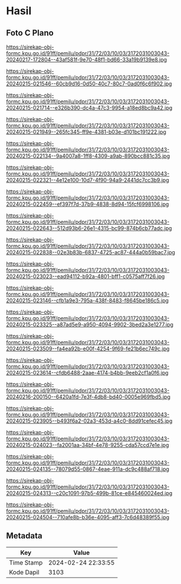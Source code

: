 # Hasil

## Foto C Plano

https://sirekap-obj-formc.kpu.go.id/91ff/pemilu/pdpr/31/72/03/10/03/3172031003043-20240217-172804--43af581f-9e70-48f1-bd66-33a19b9139e8.jpg

https://sirekap-obj-formc.kpu.go.id/91ff/pemilu/pdpr/31/72/03/10/03/3172031003043-20240215-021546--60cb9d16-0d50-40c7-80c7-0ad0f6c6f902.jpg

https://sirekap-obj-formc.kpu.go.id/91ff/pemilu/pdpr/31/72/03/10/03/3172031003043-20240215-021714--e326b390-dc4a-47c3-9954-a18ed8bc9a42.jpg

https://sirekap-obj-formc.kpu.go.id/91ff/pemilu/pdpr/31/72/03/10/03/3172031003043-20240215-021949--265fc345-ff9e-4381-b03e-d101bc191222.jpg

https://sirekap-obj-formc.kpu.go.id/91ff/pemilu/pdpr/31/72/03/10/03/3172031003043-20240215-022134--9a4007a8-1ff8-4309-a9ab-890bcc881c35.jpg

https://sirekap-obj-formc.kpu.go.id/91ff/pemilu/pdpr/31/72/03/10/03/3172031003043-20240215-022321--4e12e100-10d7-4f90-94a9-2441dc7cc3b9.jpg

https://sirekap-obj-formc.kpu.go.id/91ff/pemilu/pdpr/31/72/03/10/03/3172031003043-20240215-022459--ef397f7d-37b9-4838-8d94-15fcf6998106.jpg

https://sirekap-obj-formc.kpu.go.id/91ff/pemilu/pdpr/31/72/03/10/03/3172031003043-20240215-022643--512d93b6-26e1-4315-bc99-874b6cb77adc.jpg

https://sirekap-obj-formc.kpu.go.id/91ff/pemilu/pdpr/31/72/03/10/03/3172031003043-20240215-022838--02e3b83b-6837-4725-ac87-444a0b59bac7.jpg

https://sirekap-obj-formc.kpu.go.id/91ff/pemilu/pdpr/31/72/03/10/03/3172031003043-20240215-023023--ead94112-b92a-4801-bff1-c0575aff7f26.jpg

https://sirekap-obj-formc.kpu.go.id/91ff/pemilu/pdpr/31/72/03/10/03/3172031003043-20240215-023146--cfb1a9e3-795a-438f-8483-f8645be186c5.jpg

https://sirekap-obj-formc.kpu.go.id/91ff/pemilu/pdpr/31/72/03/10/03/3172031003043-20240215-023325--a87ad5e9-a950-4094-9902-3bed2a3e1277.jpg

https://sirekap-obj-formc.kpu.go.id/91ff/pemilu/pdpr/31/72/03/10/03/3172031003043-20240215-023509--fa4ea92b-e00f-4254-9f69-fe21b6ec749c.jpg

https://sirekap-obj-formc.kpu.go.id/91ff/pemilu/pdpr/31/72/03/10/03/3172031003043-20240215-023614--cfdb6488-2aae-4174-b4bb-9eeb2cf1a0f6.jpg

https://sirekap-obj-formc.kpu.go.id/91ff/pemilu/pdpr/31/72/03/10/03/3172031003043-20240216-200150--6420a1fd-7e3f-4db8-bd40-0005e969fbd5.jpg

https://sirekap-obj-formc.kpu.go.id/91ff/pemilu/pdpr/31/72/03/10/03/3172031003043-20240215-023905--b493f6a2-02a3-453d-a4c0-8dd91cefec45.jpg

https://sirekap-obj-formc.kpu.go.id/91ff/pemilu/pdpr/31/72/03/10/03/3172031003043-20240215-024023--fa2001aa-34bf-4e78-9255-cda57ccd7e1e.jpg

https://sirekap-obj-formc.kpu.go.id/91ff/pemilu/pdpr/31/72/03/10/03/3172031003043-20240215-024135--78079d55-0867-4eae-911a-dc9c488af718.jpg

https://sirekap-obj-formc.kpu.go.id/91ff/pemilu/pdpr/31/72/03/10/03/3172031003043-20240215-024313--c20c1091-97b5-499b-81ce-e845460024ed.jpg

https://sirekap-obj-formc.kpu.go.id/91ff/pemilu/pdpr/31/72/03/10/03/3172031003043-20240215-024504--710afe8b-b36e-4095-aff3-7c6d48389f55.jpg


## Metadata

| Key        | Value               |
| ---------- | ------------------- |
| Time Stamp | 2024-02-24 22:33:55 |
| Kode Dapil | 3103                |



